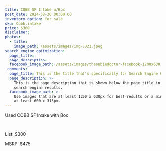 ```yaml
---
title: COBB SF Intake w/Box
post_date: 2024-08-30 00:00:00
inventory_option: for_sale
sku: Cobb.intake
price: $300
disclaimer:
photos:
  - title:
    image_path: /assets/images/img-8021.jpeg
search_engine_optimization:
  page_title:
  page_description:
  facebook_image_path: /assets/images/thesubiedoctor-facebook-1200x630.png
_comments:
  page_title: This is the title that's specifically for Search Engine Optimization.
  page_description: >-
    This is the page description that is shown below the page title in the
    search engine results.
  facebook_image_path: >-
    Use images that are at least 1200 x 630px for best results or a minimum of
    at least 600 x 315px.
---
```

Used COBB SF Intake with Box

&nbsp;

List: $300

MSRP: $475